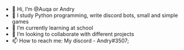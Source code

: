 - 👋 Hi, I’m @Auqa or Andry
- 👀 I study Python programming, write discord bots, small and simple games
- 🌱 I’m currently learning at school
- 💞️ I’m looking to collaborate with different projects
- 📫 How to reach me: My discord - Andry#3507; 


